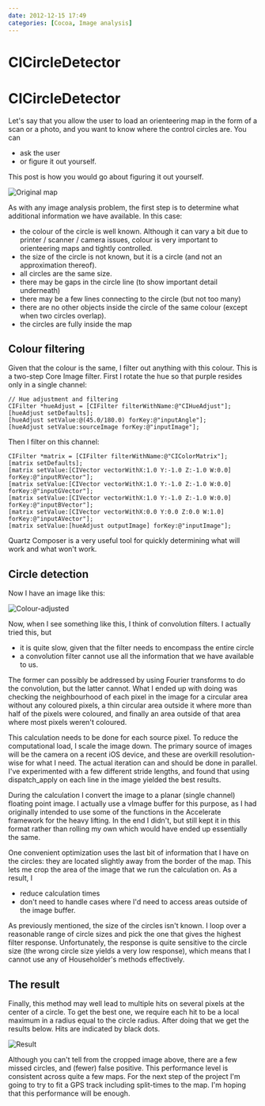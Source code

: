 ```yaml
---
date: 2012-12-15 17:49
categories: [Cocoa, Image analysis]
---
```


# CICircleDetector
# CICircleDetector

Let's say that you allow the user to load an orienteering map in the form of a scan or a photo, and you want to know where the control circles are. You can

* ask the user
* or figure it out yourself.

This post is how you would go about figuring it out yourself.
<!-- more -->
![Original map](http://www.aderstedt.net/blog_images/1.png "Original map")

As with any image analysis problem, the first step is to determine what additional information we have available. In this case:

* the colour of the circle is well known. Although it can vary a bit due to printer / scanner / camera issues, colour is very important to orienteering maps and tightly controlled.
* the size of the circle is not known, but it is a circle (and not an approximation thereof).
* all circles are the same size.
* there may be gaps in the circle line (to show important detail underneath)
* there may be a few lines connecting to the circle (but not too many)
* there are no other objects inside the circle of the same colour (except when two circles overlap).
* the circles are fully inside the map

Colour filtering
----------------

Given that the colour is the same, I filter out anything with this colour. This is a two-step Core Image filter. First I rotate the hue so that purple resides only in a single channel:

	// Hue adjustment and filtering
	CIFilter *hueAdjust = [CIFilter filterWithName:@"CIHueAdjust"];
	[hueAdjust setDefaults];
	[hueAdjust setValue:@(45.0/180.0) forKey:@"inputAngle"];
	[hueAdjust setValue:sourceImage forKey:@"inputImage"];

Then I filter on this channel:

	CIFilter *matrix = [CIFilter filterWithName:@"CIColorMatrix"];
	[matrix setDefaults];
	[matrix setValue:[CIVector vectorWithX:1.0 Y:-1.0 Z:-1.0 W:0.0] forKey:@"inputRVector"];
	[matrix setValue:[CIVector vectorWithX:1.0 Y:-1.0 Z:-1.0 W:0.0] forKey:@"inputGVector"];
	[matrix setValue:[CIVector vectorWithX:1.0 Y:-1.0 Z:-1.0 W:0.0] forKey:@"inputBVector"];
	[matrix setValue:[CIVector vectorWithX:0.0 Y:0.0 Z:0.0 W:1.0] forKey:@"inputAVector"];
	[matrix setValue:[hueAdjust outputImage] forKey:@"inputImage"];

Quartz Composer is a very useful tool for quickly determining what will work and what won't work. 

Circle detection
----------------

Now I have an image like this:

![Colour-adjusted](http://www.aderstedt.net/blog_images/2.png "Colour-adjusted")

Now, when I see something like this, I think of convolution filters. I actually tried this, but 

* it is quite slow, given that the filter needs to encompass the entire circle
* a convolution filter cannot use all the information that we have available to us.

The former can possibly be addressed by using Fourier transforms to do the convolution, but the latter cannot. What I ended up with doing was checking the neighbourhood of each pixel in the image for a circular area without any coloured pixels, a thin circular area outside it where more than half of the pixels were coloured, and finally an area outside of that area where most pixels weren't coloured. 

This calculation needs to be done for each source pixel. To reduce the computational load, I scale the image down. The primary source of images will be the camera on a recent iOS device, and these are overkill resolution-wise for what I need. The actual iteration can and should be done in parallel. I've experimented with a few different stride lengths, and found that using dispatch_apply on each line in the image yielded the best results.

During the calculation I convert the image to a planar (single channel) floating point image. I actually use a vImage buffer for this purpose, as I had originally intended to use some of the functions in the Accelerate framework for the heavy lifting. In the end I didn't, but still kept it in this format rather than rolling my own which would have ended up essentially the same.

One convenient optimization uses the last bit of information that I have on the circles: they are located slightly away from the border of the map. This lets me crop the area of the image that we run the calculation on. As a result, I

* reduce calculation times
* don't need to handle cases where I'd need to access areas outside of the image buffer.

As previously mentioned, the size of the circles isn't known. I loop over a reasonable range of circle sizes and pick the one that gives the highest filter response. Unfortunately, the response is quite sensitive to the circle size (the wrong circle size yields a very low response), which means that I cannot use any of Householder's methods effectively. 

The result
----------

Finally, this method may well lead to multiple hits on several pixels at the center of a circle. To get the best one, we require each hit to be a local maximum in a radius equal to the circle radius. After doing that we get the results below. Hits are indicated by black dots.

![Result](http://www.aderstedt.net/blog_images/3.png "The result")

Although you can't tell from the cropped image above, there are a few missed circles, and (fewer) false positive. This performance level is consistent across quite a few maps. For the next step of the project I'm going to try to fit a GPS track including split-times to the map. I'm hoping that this performance will be enough. 
